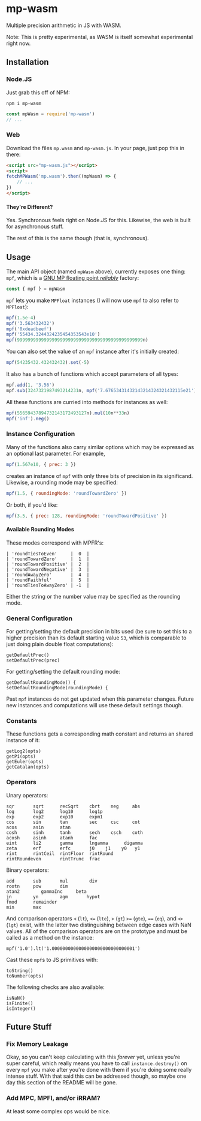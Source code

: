 # mp-wasm

Multiple precision arithmetic in JS with WASM.

Note: This is pretty experimental, as WASM is itself somewhat experimental right now.


## Installation

### Node.JS

Just grab this off of NPM:

    npm i mp-wasm

```js
const mpWasm = require('mp-wasm')
// ...
```

### Web

Download the files `mp.wasm` and `mp-wasm.js`. In your page, just pop this in there:

```html
<script src="mp-wasm.js"></script>
<script>
fetchMPWasm('mp.wasm').then((mpWasm) => {
    // ...
})
</script>
```

#### They're Different?

Yes. Synchronous feels right on Node.JS for this. Likewise, the web is built for asynchronous stuff.

The rest of this is the same though (that is, synchronous).


## Usage

The main API object (named `mpWasm` above), currently exposes one thing: `mpf`, which is a [GNU MP floating point *reliably*](https://www.mpfr.org/) factory:

```js
const { mpf } = mpWasm
```

`mpf` lets you make `MPFloat` instances (I will now use `mpf` to also refer to `MPFloat`):

```js
mpf(1.5e-4)
mpf('3.563432432')
mpf('0xdeadbeef')
mpf('55434.3244324235454353543e10')
mpf(99999999999999999999999999999999999999999999999n)
```

You can also set the value of an `mpf` instance after it's initially created:

```js
mpf(54235432.432432432).set(-5)
```

It also has a bunch of functions which accept parameters of all types:

```js
mpf.add(1, '3.56')
mpf.sub(3247321987493214231n, mpf('7.67653431432143214324321432115e21'))
```

All these functions are curried into methods for instances as well:

```js
mpf(55659437894732143172493127n).mul(10n**33n)
mpf('inf').neg()
```

### Instance Configuration

Many of the functions also carry similar options which may be expressed as an optional last parameter. For example,

```js
mpf(1.567e10, { prec: 3 })
```

creates an instance of `mpf` with only three bits of precision in its significand. Likewise, a rounding mode may be specified:

```js
mpf(1.5, { roundingMode: 'roundTowardZero' })
```

Or both, if you'd like:

```js
mpf(3.5, { prec: 128, roundingMode: 'roundTowardPositive' })
```

#### Available Rounding Modes

These modes correspond with MPFR's:

    | 'roundTiesToEven'     |  0  |
    | 'roundTowardZero'     |  1  |
    | 'roundTowardPositive' |  2  |
    | 'roundTowardNegative' |  3  |
    | 'roundAwayZero'       |  4  |
    | 'roundFaithful'       |  5  |
    | 'roundTiesToAwayZero' | -1  |

Either the string or the number value may be specified as the rounding mode.

### General Configuration

For getting/setting the default precision in bits used (be sure to set this to a higher precision than its default starting value `53`, which is comparable to just doing plain double float computations):

    getDefaultPrec()
    setDefaultPrec(prec)

For getting/setting the default rounding mode:

    getDefaultRoundingMode() {
    setDefaultRoundingMode(roundingMode) {

Past `mpf` instances do not get updated when this parameter changes. Future new instances and computations will use these default settings though.

### Constants

These functions gets a corresponding math constant and returns an shared instance of it:

    getLog2(opts)
    getPi(opts)
    getEuler(opts)
    getCatalan(opts)

### Operators

Unary operators:

    sqr       sqrt      recSqrt    cbrt    neg     abs
    log       log2      log10      log1p
    exp       exp2      exp10      expm1
    cos       sin       tan        sec     csc     cot
    acos      asin      atan     
    cosh      sinh      tanh       sech    csch    coth
    acosh     asinh     atanh      fac
    eint      li2       gamma      lngamma      digamma
    zeta      erf       erfc       j0    j1    y0   y1
    rint      rintCeil  rintFloor  rintRound
    rintRoundeven       rintTrunc  frac

Binary operators:

    add       sub       mul        div
    rootn     pow       dim
    atan2        gammaInc     beta
    jn        yn        agm       hypot
    fmod      remainder
    min       max

And comparison operators `<` (`lt`), `<=` (`lte`), `>` (`gt`) `>=` (`gte`), `==` (`eq`), and `<>` (`lgt`) exist, with the latter two distinguishing between edge cases with NaN values. All of the comparison operators are on the prototype and must be called as a method on the instance:

    mpf('1.0').lt('1.0000000000000000000000000000001')

Cast these `mpf`s to JS primitives with:

    toString()
    toNumber(opts)

The following checks are also available:

    isNaN()
    isFinite()
    isInteger()


## Future Stuff

### Fix Memory Leakage

Okay, so you can't keep calculating with this *forever* yet, unless you're super careful, which really means you have to call `instance.destroy()` on every `mpf` you make after you're done with them if you're doing some really intense stuff. With that said this can be addressed though, so maybe one day this section of the README will be gone.

### Add MPC, MPFI, and/or iRRAM?

At least some complex ops would be nice.
